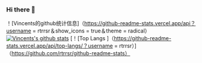 ### Hi there 👋

<!--
**rtrrsr/rtrrsr** is a ✨ _special_ ✨ repository because its `README.md` (this file) appears on your GitHub profile.

Here are some ideas to get you started:

- 🔭 I’m currently working on ...
- 🌱 I’m currently learning ...
- 👯 I’m looking to collaborate on ...
- 🤔 I’m looking for help with ...
- 💬 Ask me about ...
- 📫 How to reach me: ...
- 😄 Pronouns: ...
- ⚡ Fun fact: ...
-->
！[Vincents的github统计信息]（https://github-readme-stats.vercel.app/api？username = rtrrsr＆show_icons = true＆theme = radical）
[![Vincents's github stats](https://github-readme-stats.vercel.app/api?username=rtrrsr)](https://github.com/rtrrsr/github-readme-stats)
[！[Top Langs ]（https://github-readme-stats.vercel.app/api/top-langs/？username = rtrrsr）]（https://github.com/rtrrsr/github-readme-stats）
